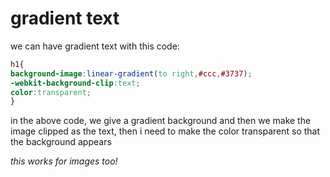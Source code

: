 # gradient text

we can have gradient text with this code:

```css
h1{
background-image:linear-gradient(to right,#ccc,#3737);
-webkit-background-clip:text;
color:transparent;
}
```

in the above code, we give a gradient background and then we make the image clipped as the text, then i need to make the color transparent so that the background appears

*this works for images too!*
